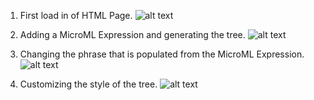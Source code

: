 1. First load in of HTML Page.
![alt text](image.png)

2. Adding a MicroML Expression and generating the tree.
![alt text](image-1.png)

3. Changing the phrase that is populated from the MicroML Expression.
![alt text](image-2.png)

4. Customizing the style of the tree.
![alt text](image-3.png)

